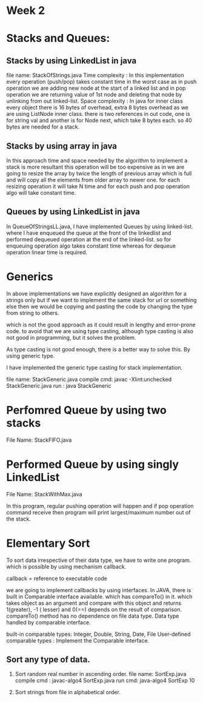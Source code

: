 # Week 2

# Stacks and Queues:

## Stacks by using LinkedList in java

file name: StackOfStrings.java
Time complexity : In this implementation every operation (push/pop) takes constant time in the worst case as in push
operation we are adding new node at the start of a linked list and in pop operation we are returning value of 1st node
and deleting that node by unlinking from out linked-list.
Space complexity : In java for inner class every object there is 16 bytes of overhead, extra 8 bytes overhead as we are
using ListNode inner class. there is two references in out code, one is for string val and another is for Node next,
which take 8 bytes each. so 40 bytes are needed for a stack.

## Stacks by using array in java

In this approach time and space needed by the algorithm to implement a stack is more resultant this operation will be
too expensive as in we are going to resize the array by twice the length of previous array which is full and will copy
all the elements from older array to newer one. for each resizing operation it will take N time and for each push and
pop
operation algo will take constant time.

## Queues by using LinkedList in java

In QueueOfStringsLL.java, I have implemented Queues by using linked-list. where I have enqueued the queue at the front
of
the linkedlist and performed dequeued operation at the end of the linked-list. so for enqueuing operation algo takes
constant time whereas for dequeue operation linear time is required.

# Generics

In above implementations we have explicitly designed an algorithm for a strings only but if we want to implement the
same
stack for url or something else then we would be copying and pasting the code by changing the type from string to
others.

which is not the good approach as it could result in lengthy and error-prone code. to avoid that we are using type
casting, although type casting is also not good in programming, but it solves the problem.

As type casting is not good enough, there is a better way to solve this. By using generic type.

I have implemented the generic type casting for stack implementation.

file name: StackGeneric.java
compile cmd: javac -Xlint:unchecked StackGeneric.java
run : java StackGeneric

# Perfomred Queue by using two stacks

File Name: StackFIFO.java

# Performed Queue by using singly LinkedList

File Name: StackWithMax.java

In this program, regular pushing operation will happen and if pop operation command receive then program will print
largest/maximum number out of the stack.

# Elementary Sort

To sort data irrespective of their data type, we have to write one program. which is possible by using mechanism
callback.

callback = reference to executable code

we are going to implement callbacks by using interfaces. In JAVA, there is built in Comparable interface available.
which has compareTo() in it. which takes object as an argument and compare with this object and returns 1(greater), -1 (
lesser) and 0(==) depends on the result of comparison. compareTo() method has no dependence on file data type. Data type
handled by comparable interface.

built-in comparable types: Integer, Double, String, Date, File
User-defined comparable types : Implement the Comparable interface.

## Sort any type of data.

1. Sort random real number in ascending order.
   file name: SortExp.java
   compile cmd : javac-algo4 SortExp.java
   run cmd: java-algo4 SortExp 10

2. Sort strings from file in alphabetical order.
   



